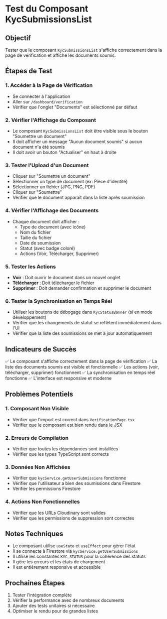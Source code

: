 # Test du Composant KycSubmissionsList

## Objectif
Tester que le composant `KycSubmissionsList` s'affiche correctement dans la page de vérification et affiche les documents soumis.

## Étapes de Test

### 1. Accéder à la Page de Vérification
- Se connecter à l'application
- Aller sur `/dashboard/verification`
- Vérifier que l'onglet "Documents" est sélectionné par défaut

### 2. Vérifier l'Affichage du Composant
- Le composant `KycSubmissionsList` doit être visible sous le bouton "Soumettre un document"
- Il doit afficher un message "Aucun document soumis" si aucun document n'a été soumis
- Il doit avoir un bouton "Actualiser" en haut à droite

### 3. Tester l'Upload d'un Document
- Cliquer sur "Soumettre un document"
- Sélectionner un type de document (ex: Pièce d'identité)
- Sélectionner un fichier (JPG, PNG, PDF)
- Cliquer sur "Soumettre"
- Vérifier que le document apparaît dans la liste après soumission

### 4. Vérifier l'Affichage des Documents
- Chaque document doit afficher :
  - Type de document (avec icône)
  - Nom du fichier
  - Taille du fichier
  - Date de soumission
  - Statut (avec badge coloré)
  - Actions (Voir, Télécharger, Supprimer)

### 5. Tester les Actions
- **Voir** : Doit ouvrir le document dans un nouvel onglet
- **Télécharger** : Doit télécharger le fichier
- **Supprimer** : Doit demander confirmation et supprimer le document

### 6. Tester la Synchronisation en Temps Réel
- Utiliser les boutons de débogage dans `KycStatusBanner` (si en mode développement)
- Vérifier que les changements de statut se reflètent immédiatement dans l'UI
- Vérifier que la liste des soumissions se met à jour automatiquement

## Indicateurs de Succès

✅ Le composant s'affiche correctement dans la page de vérification
✅ La liste des documents soumis est visible et fonctionnelle
✅ Les actions (voir, télécharger, supprimer) fonctionnent
✅ La synchronisation en temps réel fonctionne
✅ L'interface est responsive et moderne

## Problèmes Potentiels

### 1. Composant Non Visible
- Vérifier que l'import est correct dans `VerificationPage.tsx`
- Vérifier que le composant est bien rendu dans le JSX

### 2. Erreurs de Compilation
- Vérifier que toutes les dépendances sont installées
- Vérifier que les types TypeScript sont corrects

### 3. Données Non Affichées
- Vérifier que `kycService.getUserSubmissions` fonctionne
- Vérifier que l'utilisateur a bien des soumissions dans Firestore
- Vérifier les permissions Firestore

### 4. Actions Non Fonctionnelles
- Vérifier que les URLs Cloudinary sont valides
- Vérifier que les permissions de suppression sont correctes

## Notes Techniques

- Le composant utilise `useState` et `useEffect` pour gérer l'état
- Il se connecte à Firestore via `kycService.getUserSubmissions`
- Il utilise les constantes `KYC_STATUS` pour la cohérence des statuts
- Il gère les erreurs et les états de chargement
- Il est entièrement responsive et accessible

## Prochaines Étapes

1. Tester l'intégration complète
2. Vérifier la performance avec de nombreux documents
3. Ajouter des tests unitaires si nécessaire
4. Optimiser le rendu pour de grandes listes
